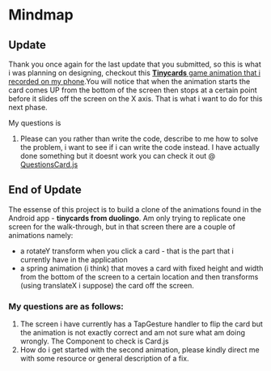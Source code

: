 # Mindmap

## Update
Thank you once again for the last update that you submitted, so this is what i was planning on designing, checkout this [**Tinycards** game animation that i recorded on my phone](https://app.box.com/s/vq233dfcwoqcw2b07tj7bkeeb91wi23j).You will notice that when the animation starts the card comes UP from the bottom of the screen then stops at a certain point before it slides off the screen on the X axis. That is what i want to do for this next phase.

My questions is
1. Please can you rather than write the code, describe to me how to solve the problem, i want to see if i can write the code instead. I have actually done something but it doesnt work you can check it out @ [QuestionsCard.js](https://github.com/moschap/MindMap/blob/master/src/QuestionCards.js)

## End of Update

The essense of this project is to build a clone of the animations found in the Android app - **tinycards from duolingo**. 
Am only trying to replicate one screen for the walk-through, but in that screen there are a couple of animations namely:
+ a rotateY transform when you click a card - that is the part that i currently have in the application
+ a spring animation (i think) that moves a card with fixed height and width from the bottom of the screen to a certain 
location and then transforms (using translateX i suppose) the card off the screen.

### My questions are as follows:
1) The screen i have currently has a TapGesture handler to flip the card but the animation is not exactly correct and am not sure what am doing wrongly. The Component to check is Card.js
2) How do i get started with the second animation, please kindly direct me with some resource or general description of a fix.
